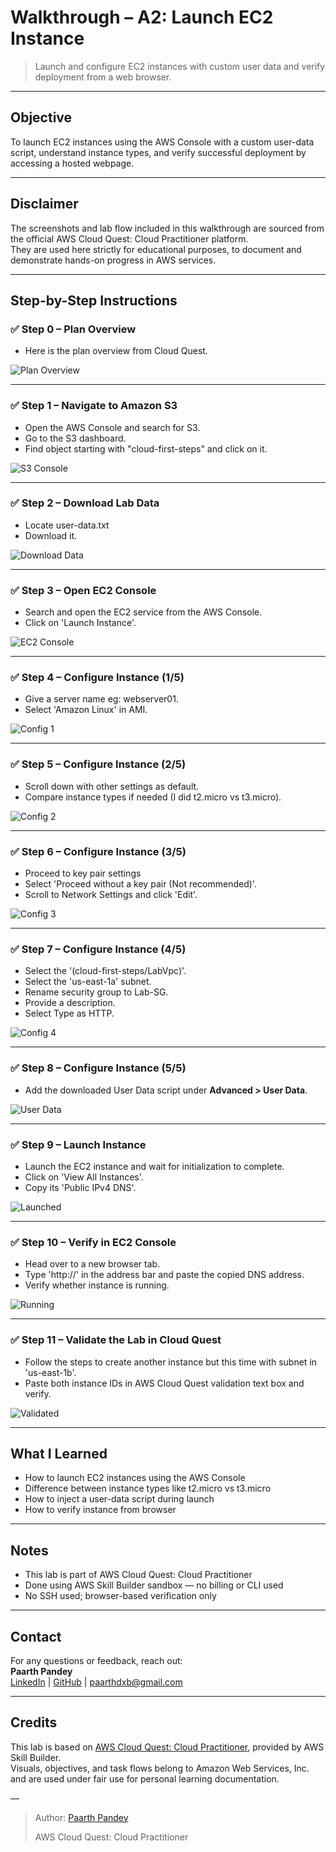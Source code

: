 # Walkthrough – A2: Launch EC2 Instance

> Launch and configure EC2 instances with custom user data and verify deployment from a web browser.

---

## Objective

To launch EC2 instances using the AWS Console with a custom user-data script, understand instance types, and verify successful deployment by accessing a hosted webpage.

---

## Disclaimer

The screenshots and lab flow included in this walkthrough are sourced from the official AWS Cloud Quest: Cloud Practitioner platform.  
They are used here strictly for educational purposes, to document and demonstrate hands-on progress in AWS services.

---

## Step-by-Step Instructions

### ✅ Step 0 – Plan Overview

- Here is the plan overview from Cloud Quest.

![Plan Overview](./screenshots/00-plan-overview.png)

---

### ✅ Step 1 – Navigate to Amazon S3

- Open the AWS Console and search for S3.
- Go to the S3 dashboard.
- Find object starting with "cloud-first-steps" and click on it.

![S3 Console](./screenshots/01-s3-console.png)

---

### ✅ Step 2 – Download Lab Data

- Locate user-data.txt
- Download it. 

![Download Data](./screenshots/02-download-data.png)

---

### ✅ Step 3 – Open EC2 Console

- Search and open the EC2 service from the AWS Console.
- Click on 'Launch Instance'. 

![EC2 Console](./screenshots/03-ec2-console.png)

---

### ✅ Step 4 – Configure Instance (1/5)

- Give a server name eg: webserver01.
- Select 'Amazon Linux' in AMI.

![Config 1](./screenshots/04-ec2-config-1.png)

---

### ✅ Step 5 – Configure Instance (2/5)

- Scroll down with other settings as default. 
- Compare instance types if needed (I did t2.micro vs t3.micro).

![Config 2](./screenshots/05-ec2-config-2.png)

---

### ✅ Step 6 – Configure Instance (3/5)

- Proceed to key pair settings
- Select 'Proceed without a key pair (Not recommended)'.
- Scroll to Network Settings and click 'Edit'. 

![Config 3](./screenshots/06-ec2-config-3.png)

---

### ✅ Step 7 – Configure Instance (4/5)

- Select the '(cloud-first-steps/LabVpc)'.
- Select the 'us-east-1a' subnet.
- Rename security group to Lab-SG.
- Provide a description.
- Select Type as HTTP.

![Config 4](./screenshots/07-ec2-config-4.png)

---

### ✅ Step 8 – Configure Instance (5/5)

- Add the downloaded User Data script under **Advanced > User Data**.

![User Data](./screenshots/09-ec2-user-data.png)

---

### ✅ Step 9 – Launch Instance

- Launch the EC2 instance and wait for initialization to complete.
- Click on 'View All Instances'.
- Copy its 'Public IPv4 DNS'. 

![Launched](./screenshots/10-launched-ec2.png)

---

### ✅ Step 10 – Verify in EC2 Console

- Head over to a new browser tab.
- Type 'http://' in the address bar and paste the copied DNS address.
- Verify whether instance is running.

![Running](./screenshots/11-ec2-running.png)

---

### ✅ Step 11 – Validate the Lab in Cloud Quest

- Follow the steps to create another instance but this time with subnet in 'us-east-1b'.
- Paste both instance IDs in AWS Cloud Quest validation text box and verify.

![Validated](./screenshots/12-validated.png)

---

## What I Learned

- How to launch EC2 instances using the AWS Console  
- Difference between instance types like t2.micro vs t3.micro  
- How to inject a user-data script during launch  
- How to verify instance from browser  

---

## Notes

- This lab is part of AWS Cloud Quest: Cloud Practitioner  
- Done using AWS Skill Builder sandbox — no billing or CLI used  
- No SSH used; browser-based verification only

---

## Contact

For any questions or feedback, reach out:  
**Paarth Pandey**  
[LinkedIn](https://www.linkedin.com/in/paarth-pandey-13779529b/) | [GitHub](https://github.com/paarthpandey10) | paarthdxb@gmail.com

---

## Credits

This lab is based on [AWS Cloud Quest: Cloud Practitioner](https://explore.skillbuilder.aws/learn/course/external/view/elearning/13415/aws-cloud-quest-cloud-practitioner), provided by AWS Skill Builder.  
Visuals, objectives, and task flows belong to Amazon Web Services, Inc. and are used under fair use for personal learning documentation.

—

> Author: [Paarth Pandey](https://github.com/paarthpandey10)  
>  
> AWS Cloud Quest: Cloud Practitioner
